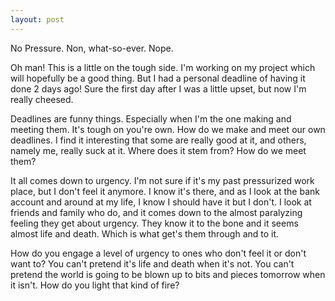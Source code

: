 ```yaml
---
layout: post
---
```

No Pressure. Non, what-so-ever. Nope.

Oh man! This is a little on the tough side. I'm working on my project which will hopefully be a good thing. But I had a personal deadline of having it done 2 days ago! Sure the first day after I was a little upset, but now I'm really cheesed.

Deadlines are funny things. Especially when I'm the one making and meeting them. It's tough on you're own. How do we make and meet our own deadlines. I find it interesting that some are really good at it, and others, namely me, really suck at it. Where does it stem from? How do we meet them?

It all comes down to urgency. I'm not sure if it's my past pressurized work place, but I don't feel it anymore. I know it's there, and as I look at the bank account and around at my life, I know I should have it but I don't. I look at friends and family who do, and it comes down to the almost paralyzing feeling they get about urgency. They know it to the bone and it seems almost life and death. Which is what get's them through and to it.

How do you engage a level of urgency to ones who don't feel it or don't want to? You can't pretend it's life and death when it's not. You can't pretend the world is going to be blown up to bits and pieces tomorrow when it isn't. How do you light that kind of fire?
